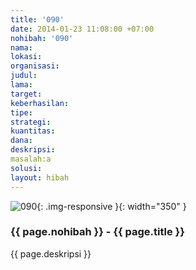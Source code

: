```yaml
---
title: '090'
date: 2014-01-23 11:08:00 +07:00
nohibah: '090'
nama:
lokasi:
organisasi:
judul:
lama:
target:
keberhasilan:
tipe:
strategi:
kuantitas:
dana:
deskripsi:
masalah:a
solusi:
layout: hibah
---
```


![090](/static/img/hibahcms/090.png){: .img-responsive }{: width="350" }

### {{ page.nohibah }} - {{ page.title }}

{{ page.deskripsi }}

